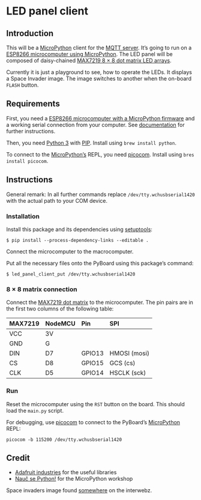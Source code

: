 # LED panel client

## Introduction ##

This will be a [MicroPython][micropython] client for the
[MQTT server][ledpanel-server]. It’s going to run on
a [ESP8266 microcomputer using MicroPython][esp8266]. The LED panel will be
composed of daisy-chained [MAX7219 8 × 8 dot matrix LED arrays][max7219].

Currently it is just a playground to see, how to operate the LEDs. It displays a
Space Invader image. The image switches to another when the on-board `FLASH`
button.

## Requirements ##

First, you need a [ESP8266 microcomputer with a MicroPython firmware][esp8266]
and a working serial connection from your computer. See [documentation][esp8266]
for further instructions.

Then, you need [Python 3][python] with [PIP][pip]. Install using `brew install python`.

To connect to the [MicroPython’s][micropython] REPL, you need [picocom]. Install using `bres install picocom`.

## Instructions ##

General remark: In all further commands replace `/dev/tty.wchusbserial1420` with
the actual path to your COM device.

### Installation ###

Install this package and its dependencies using [setuptools]:

```
$ pip install --process-dependency-links --editable .
```

Connect the microcomputer to the macrocomputer.

Put all the necessary files onto the PyBoard using this package’s command:

```
$ led_panel_client_put /dev/tty.wchusbserial1420
```

### 8 × 8 matrix connection ###

Connect the [MAX7219 dot matrix][max7219] to the microcomputer. The pin pairs
are in the first two columns of the following table:

| MAX7219 | NodeMCU | Pin    | SPI          |
|:--------|:--------|:-------|:-------------|
| VCC     | 3V      |        |              |
| GND     | G       |        |              |
| DIN     | D7      | GPIO13 | HMOSI (mosi) |
| CS      | D8      | GPIO15 | GCS   (cs)   |
| CLK     | D5      | GPIO14 | HSCLK (sck)  |

### Run ###

Reset the microcomputer using the `RST` button on the board. This should load
the `main.py` script.

For debugging, use [picocom] to connect to the PyBoard’s [MicroPython][micropython] REPL:

```
picocom -b 115200 /dev/tty.wchusbserial1420 
```

## Credit ##

* [Adafruit industries][adafruit] for the useful libraries
* [Nauč se Python!][naučse] for the MicroPython workshop

Space invaders image found
[somewhere](https://tineye.com/search/a1bb7cf24f90f375d0cb62080ace6b3ad2bed7a7/)
on the interwebz. 


[adafruit]: https://www.adafruit.com/
[adafruit-ampy]: https://github.com/adafruit/ampy
[adafruit-max7219]: https://github.com/adafruit/micropython-adafruit-max7219
[esp8266]: https://docs.micropython.org/en/latest/esp8266/index.html
[ledpanel-server]: https://github.com/Glutexo/ledpanel-server
[max7219]: https://datasheets.maximintegrated.com/en/ds/MAX7219-MAX7221.pdf
[micropython]: https://micropython.org/
[naučse]: https://naucse.python.cz/
[picocom]: https://github.com/npat-efault/picocom
[pip]: https://pypi.org/project/pip/
[python]: https://www.python.org/
[setuptools]: https://github.com/pypa/setuptools
